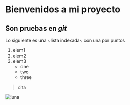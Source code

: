 
# Bienvenidos a mi **proyecto**
## Son pruebas en **_git_**

Lo siguiente es una ~lista indexada~ con una por puntos
1. elem1
2. elem2
3. elem3
    * one
    * two
    * three

> cita


![luna](https://i.blogs.es/bec968/100-megapixel-moon/450_1000.jpg)
